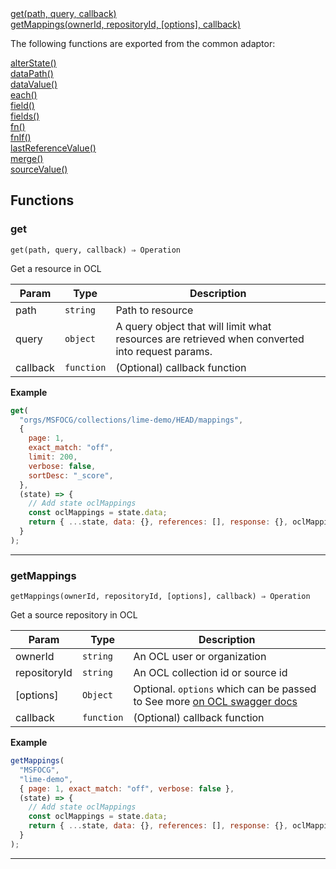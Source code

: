 <dl>
<dt>
    <a href="#get">get(path, query, callback)</a></dt>
<dt>
    <a href="#getmappings">getMappings(ownerId, repositoryId, [options], callback)</a></dt>
</dl>

The following functions are exported from the common adaptor:
<dl>
<dt>
    <a href="/adaptors/packages/common-docs#alterstate">alterState()</a>
</dt>
<dt>
    <a href="/adaptors/packages/common-docs#datapath">dataPath()</a>
</dt>
<dt>
    <a href="/adaptors/packages/common-docs#datavalue">dataValue()</a>
</dt>
<dt>
    <a href="/adaptors/packages/common-docs#each">each()</a>
</dt>
<dt>
    <a href="/adaptors/packages/common-docs#field">field()</a>
</dt>
<dt>
    <a href="/adaptors/packages/common-docs#fields">fields()</a>
</dt>
<dt>
    <a href="/adaptors/packages/common-docs#fn">fn()</a>
</dt>
<dt>
    <a href="/adaptors/packages/common-docs#fnif">fnIf()</a>
</dt>
<dt>
    <a href="/adaptors/packages/common-docs#lastreferencevalue">lastReferenceValue()</a>
</dt>
<dt>
    <a href="/adaptors/packages/common-docs#merge">merge()</a>
</dt>
<dt>
    <a href="/adaptors/packages/common-docs#sourcevalue">sourceValue()</a>
</dt></dl>

## Functions
### get

<p><code>get(path, query, callback) ⇒ Operation</code></p>

Get a resource in OCL


| Param | Type | Description |
| --- | --- | --- |
| path | <code>string</code> | Path to resource |
| query | <code>object</code> | A query object that will limit what resources are retrieved when converted into request params. |
| callback | <code>function</code> | (Optional) callback function |

**Example**
```js
get(
  "orgs/MSFOCG/collections/lime-demo/HEAD/mappings",
  {
    page: 1,
    exact_match: "off",
    limit: 200,
    verbose: false,
    sortDesc: "_score",
  },
  (state) => {
    // Add state oclMappings
    const oclMappings = state.data;
    return { ...state, data: {}, references: [], response: {}, oclMappings };
  }
);
```

* * *

### getMappings

<p><code>getMappings(ownerId, repositoryId, [options], callback) ⇒ Operation</code></p>

Get a source repository in OCL


| Param | Type | Description |
| --- | --- | --- |
| ownerId | <code>string</code> | An OCL user or organization |
| repositoryId | <code>string</code> | An OCL collection id or source id |
| [options] | <code>Object</code> | Optional. `options`  which can be passed to  See more [on OCL swagger docs](https://api.openconceptlab.org/swagger/) |
| callback | <code>function</code> | (Optional) callback function |

**Example**
```js
getMappings(
  "MSFOCG",
  "lime-demo",
  { page: 1, exact_match: "off", verbose: false },
  (state) => {
    // Add state oclMappings
    const oclMappings = state.data;
    return { ...state, data: {}, references: [], response: {}, oclMappings };
  }
);
```

* * *

